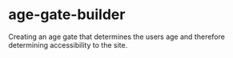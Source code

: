 # age-gate-builder
Creating an age gate that determines the users age and therefore determining accessibility to the site.
